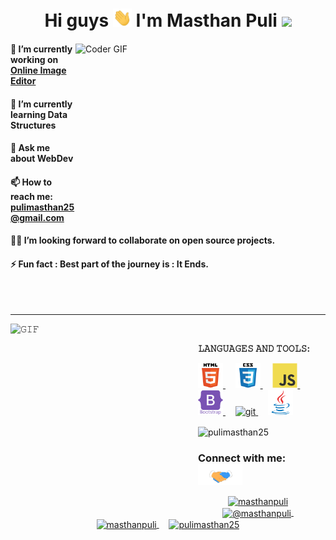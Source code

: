 <h1 align="center">
 Hi guys  <img src="https://github.com/ABSphreak/ABSphreak/blob/master/gifs/Hi.gif" width="30px">  I'm Masthan Puli   <img src = "https://media2.giphy.com/media/QssGEmpkyEOhBCb7e1/giphy.gif?cid=ecf05e47a0n3gi1bfqntqmob8g9aid1oyj2wr3ds3mg700bl&rid=giphy.gif" width = 32px>
<!--  ![Typing SVG](https://readme-typing-svg.herokuapp.com?font=Architects+Daughter&color=000000&size=30&lines=Hello+World!+I'm+Masthan!+👋;I'm+a+Front+End+Developer)
-->
</h1>
<div>
  <img align ="right" src="https://media.giphy.com/media/SWoSkN6DxTszqIKEqv/giphy.gif"  alt="Coder GIF" width="400" height="300">

  #### 🔭 I’m currently working on [Online Image Editor](https://pulimasthan25.github.io/Image-Editor-HCL/)
  #### 🌱 I’m currently learning **Data Structures**
#### 💬 Ask me about **WebDev**
#### 📫 How to reach me: **pulimasthan25@gmail.com**
 #### 👯‍♂️ I’m looking forward to collaborate on open source projects.
 #### ⚡ Fun fact : Best part of the journey is : It Ends.
  
  <br> <br>    
</div>



  ***********************************************************************************************************************************************



<a target="_blank"><img align="left" height="300" width="300" alt="𝙶𝙸𝙵" src="https://octodex.github.com/images/daftpunktocat-thomas.gif"></a>
<br/>

**𝙻𝙰𝙽𝙶𝚄𝙰𝙶𝙴𝚂 𝙰𝙽𝙳 𝚃𝙾𝙾𝙻𝚂:** 

<a href="https://www.w3.org/html/" target="_blank" rel="noreferrer">
<img src="https://raw.githubusercontent.com/devicons/devicon/master/icons/html5/html5-original-wordmark.svg" alt="html5" width="40" height="40"  /> </a> 
&nbsp;&nbsp;&nbsp;
    
<a href="https://www.w3schools.com/css/"  target="_blank"  rel="noreferrer">
<img src="https://raw.githubusercontent.com/devicons/devicon/master/icons/css3/css3-original-wordmark.svg" alt="css3" width="40" height="40" /> </a>  
&nbsp;&nbsp;&nbsp;
    
<a href="https://developer.mozilla.org/en-US/docs/Web/JavaScript" target="_blank" rel="noreferrer">
<img src="https://raw.githubusercontent.com/devicons/devicon/master/icons/javascript/javascript-original.svg" alt="javascript" width="40" height="40" />
</a>
&nbsp;&nbsp;&nbsp;
  
<a href="https://getbootstrap.com" target="_blank" rel="noreferrer">
<img src="https://raw.githubusercontent.com/devicons/devicon/master/icons/bootstrap/bootstrap-plain-wordmark.svg" alt="bootstrap" width="40" height="40"/> </a>
&nbsp;&nbsp;&nbsp;

<a href="https://git-scm.com/" target="_blank" rel="noreferrer">
<img src="https://www.vectorlogo.zone/logos/git-scm/git-scm-icon.svg" alt="git"  width="40" height="40"/>
</a>
&nbsp;&nbsp;&nbsp;
  
<a href="https://www.java.com" target="_blank" rel="noreferrer">
<img src="https://raw.githubusercontent.com/devicons/devicon/master/icons/java/java-original.svg"  alt="java"  width="40"  height="40"/> </a>

</p>

<p><img align="center" src="https://github-readme-stats.vercel.app/api/top-langs?username=pulimasthan25&show_icons=true&locale=en&layout=compact" alt="pulimasthan25" />
</p>


<h3 align="left">Connect with me:<img align="center" src="https://github.com/VarunV991/VarunV991/blob/master/Assets/Handshake.gif" height="33px" /></h2> </h3>
<p align="center">
<a href="mailto:pulimasthan25@gmail.com">
<img align="center" src="https://upload.wikimedia.org/wikipedia/commons/thumb/7/7e/Gmail_icon_%282020%29.svg/2560px-Gmail_icon_%282020%29.svg.png" alt="masthanpuli" width="24" /></a>&nbsp;&nbsp;&nbsp;
  
<a href="https://twitter.com/@masthanpuli" target="blank">
<img align="center" src="https://raw.githubusercontent.com/rahuldkjain/github-profile-readme-generator/master/src/images/icons/Social/twitter.svg" alt="@masthanpuli" height="30" width="24" />
</a>
&nbsp;&nbsp;&nbsp;

<a href="https://linkedin.com/in/masthanpuli" target="blank">
<img align="center" src="https://upload.wikimedia.org/wikipedia/commons/thumb/c/ca/LinkedIn_logo_initials.png/800px-LinkedIn_logo_initials.png" alt="masthanpuli" width="24" />
</a>
&nbsp;&nbsp;&nbsp;
<a href="https://www.hackerrank.com/pulimasthan25" target="blank"><img align="center" src="https://raw.githubusercontent.com/rahuldkjain/github-profile-readme-generator/master/src/images/icons/Social/hackerrank.svg" alt="pulimasthan25" height="30" width="24" /></a>
  
  



